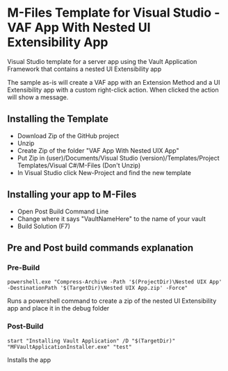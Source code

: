 # M-Files Template for Visual Studio - VAF App With Nested UI Extensibility App
Visual Studio template for a server app using the Vault Application Framework that contains a nested UI Extensibility app

The sample as-is will create a VAF app with an Extension Method and a UI Extensibility app with a custom right-click action. When clicked the action will show a message.

## Installing the Template
- Download Zip of the GitHub project
- Unzip
- Create Zip of the folder "VAF App With Nested UIX App"
- Put Zip in (user)/Documents/Visual Studio (version)/Templates/Project Templates/Visual C#/M-Files (Don't Unzip)
- In Visual Studio click New-Project and find the new template

## Installing your app to M-Files
- Open Post Build Command Line
- Change where it says "VaultNameHere" to the name of your vault
- Build Solution (F7)

## Pre and Post build commands explanation
### Pre-Build
```
powershell.exe "Compress-Archive -Path '$(ProjectDir)\Nested UIX App' -DestinationPath '$(TargetDir)\Nested UIX App.zip' -Force"
```
Runs a powershell command to create a zip of the nested UI Extensibility app and place it in the debug folder

### Post-Build
```
start "Installing Vault Application" /D "$(TargetDir)" "MFVaultApplicationInstaller.exe" "test"
```
Installs the app
